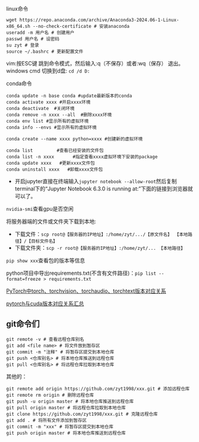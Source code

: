 linux命令
```
wget https://repo.anaconda.com/archive/Anaconda3-2024.06-1-Linux-x86_64.sh --no-check-certificate # 安装anaconda
useradd -m 用户名 # 创建用户
passwd 用户名 # 设密码
su zyt # 登录
source ~/.bashrc # 更新配置文件

```
vim:按ESC键 跳到命令模式，然后输入:q（不保存）或者:wq（保存） 退出。
windows cmd 切换到d盘:  ```cd /d D:```

conda命令
```
conda update -n base conda #update最新版本的conda
conda activate xxxx #开启xxxx环境
conda deactivate  #关闭环境
conda remove -n xxxx --all  #删除xxxx环境
conda env list #显示所有的虚拟环境
conda info --envs #显示所有的虚拟环境

conda create --name xxxx python=xxxx #创建新的虚拟环境

conda list         #查看已经安装的文件包
conda list -n xxxx       #指定查看xxxx虚拟环境下安装的package
conda update xxxx   #更新xxxx文件包
conda uninstall xxxx   #卸载xxxx文件包
```


- 开启jupyter直接在终端输入```jupyter notebook --allow-root```然后复制terminal下的“Jupyter Notebook 6.3.0 is running at:”下面的链接到浏览器就可以了。

```nvidia-smi```查看gpu是否空闲

将服务器端的文件或文件夹下载到本地:
- 下载文件：```scp root@【服务器的IP地址】:/home/zyt/.../【原文件名】 【本地路径】/【目标文件名】```
- 下载文件夹：```scp -r root@【服务器的IP地址】:/home/zyt/... 【本地路径】```

```pip show xxx```查看包的版本等信息

python项目中导出requirements.txt(不含有文件路径)：```pip list --format=freeze > requirements.txt ```


[PyTorch中torch、torchvision、torchaudio、torchtext版本对应关系](https://blog.csdn.net/shiwanghualuo/article/details/122860521)

[pytorch与cuda版本对应关系汇总](https://gitcode.csdn.net/65e9388c1a836825ed78dcca.html?dp_token=eyJ0eXAiOiJKV1QiLCJhbGciOiJIUzI1NiJ9.eyJpZCI6MzM3NDQyOSwiZXhwIjoxNzE4MTgyMTE4LCJpYXQiOjE3MTc1NzczMTgsInVzZXJuYW1lIjoibTBfNDY1MTg2NTYifQ.rGCPZ_4XU6UkI1Dmo1h7v6OmLtbw3NQfbkAiW8OYYzc)

## git命令们
```
git remote -v # 查看远程仓库别名
git add <file name> # 将文件放到暂存区
git commit -m "注释" # 将暂存区提交到本地仓库
git push <仓库别名> # 将本地仓库推送到远程仓库
git pull <仓库别名> # 将远程仓库拉取到本地仓库
```
其他的：
```
git remote add origin https://github.com/zyt1998/xxx.git # 添加远程仓库
git remote rm origin # 删除远程仓库
git push -u origin master # 将本地仓库推送到远程仓库
git pull origin master # 将远程仓库拉取到本地仓库
git clone https://github.com/zyt1998/xxx.git # 克隆远程仓库
git add . # 将所有文件添加到暂存区
git commit -m "xxx" # 将暂存区提交到本地仓库
git push origin master # 将本地仓库推送到远程仓库

```

